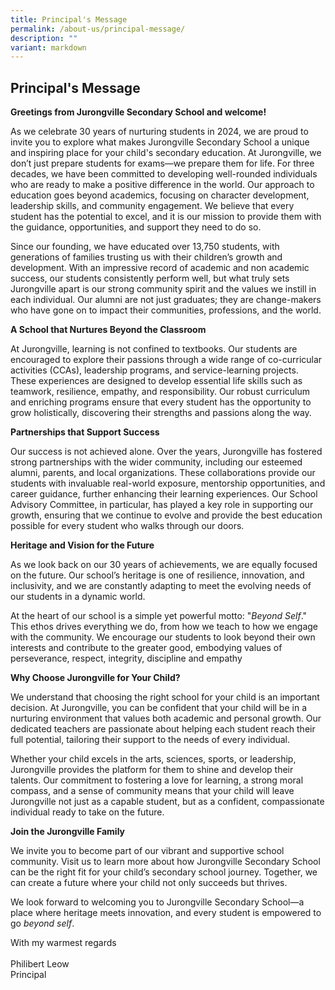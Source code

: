 ```yaml
---
title: Principal's Message
permalink: /about-us/principal-message/
description: ""
variant: markdown
---
```

## Principal's Message

**Greetings from Jurongville Secondary School and welcome!**

As we celebrate 30 years of nurturing students in 2024, we are proud to invite you to explore what makes Jurongville Secondary School a unique and inspiring place for your child's secondary education. At Jurongville, we don’t just prepare students for exams—we prepare them for life.
For three decades, we have been committed to developing well-rounded individuals who are ready to make a positive difference in the world. Our approach to education goes beyond academics, focusing on character development, leadership skills, and community engagement. We believe that every student has the potential to excel, and it is our mission to provide them with the guidance, opportunities, and support they need to do so.

Since our founding, we have educated over 13,750 students, with generations of families trusting us with their children’s growth and development. With an impressive record of academic and non academic success, our students consistently perform well, but what truly sets Jurongville apart is our strong community spirit and the values we instill in each individual. Our alumni are not just graduates; they are change-makers who have gone on to impact their communities, professions, and the world.

**A School that Nurtures Beyond the Classroom**

At Jurongville, learning is not confined to textbooks. Our students are encouraged to explore their passions through a wide range of co-curricular activities (CCAs), leadership programs, and service-learning projects. These experiences are designed to develop essential life skills such as teamwork, resilience, empathy, and responsibility. Our robust curriculum and enriching programs ensure that every student has the opportunity to grow holistically, discovering their strengths and passions along the way.

**Partnerships that Support Success**

Our success is not achieved alone. Over the years, Jurongville has fostered strong partnerships with the wider community, including our esteemed alumni, parents, and local organizations. These collaborations provide our students with invaluable real-world exposure, mentorship opportunities, and career guidance, further enhancing their learning experiences. Our School Advisory Committee, in particular, has played a key role in supporting our growth, ensuring that we continue to evolve and provide the best education possible for every student who walks through our doors.

**Heritage and Vision for the Future**

As we look back on our 30 years of achievements, we are equally focused on the future. Our school’s heritage is one of resilience, innovation, and inclusivity, and we are constantly adapting to meet the evolving needs of our students in a dynamic world. 

At the heart of our school is a simple yet powerful motto: "*Beyond Self*." This ethos drives everything we do, from how we teach to how we engage with the community. We encourage our students to look beyond their own interests and contribute to the greater good, embodying values of perseverance, respect, integrity, discipline and empathy

**Why Choose Jurongville for Your Child?**

We understand that choosing the right school for your child is an important decision. At Jurongville, you can be confident that your child will be in a nurturing environment that values both academic and personal growth. Our dedicated teachers are passionate about helping each student reach their full potential, tailoring their support to the needs of every individual.

Whether your child excels in the arts, sciences, sports, or leadership, Jurongville provides the platform for them to shine and develop their talents. Our commitment to fostering a love for learning, a strong moral compass, and a sense of community means that your child will leave Jurongville not just as a capable student, but as a confident, compassionate individual ready to take on the future.

**Join the Jurongville Family**

We invite you to become part of our vibrant and supportive school community. Visit us to learn more about how Jurongville Secondary School can be the right fit for your child’s secondary school journey. Together, we can create a future where your child not only succeeds but thrives.

We look forward to welcoming you to Jurongville Secondary School—a place where heritage meets innovation, and every student is empowered to go *beyond self*.

With my warmest regards<br><br>
Philibert Leow<br>
Principal